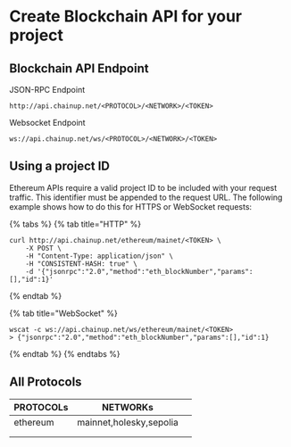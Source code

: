 # Create Blockchain API for your project

## Blockchain API Endpoint

JSON-RPC Endpoint

```
http://api.chainup.net/<PROTOCOL>/<NETWORK>/<TOKEN>
```

Websocket Endpoint

```
ws://api.chainup.net/ws/<PROTOCOL>/<NETWORK>/<TOKEN>
```

## Using a project ID

Ethereum APIs require a valid project ID to be included with your request traffic. This identifier must be appended to the request URL. The following example shows how to do this for HTTPS or WebSocket requests:

{% tabs %}
{% tab title="HTTP" %}
```
curl http://api.chainup.net/ethereum/mainet/<TOKEN> \
    -X POST \
    -H "Content-Type: application/json" \
    -H "CONSISTENT-HASH: true" \
    -d '{"jsonrpc":"2.0","method":"eth_blockNumber","params":[],"id":1}'
```
{% endtab %}

{% tab title="WebSocket" %}
```
wscat -c ws://api.chainup.net/ws/ethereum/mainet/<TOKEN>
> {"jsonrpc":"2.0","method":"eth_blockNumber","params":[],"id":1}
```
{% endtab %}
{% endtabs %}

## All Protocols

<table><thead><tr><th>PROTOCOLs</th><th>NETWORKs</th><th data-hidden></th></tr></thead><tbody><tr><td>ethereum</td><td>mainnet,holesky,sepolia</td><td></td></tr><tr><td></td><td></td><td></td></tr><tr><td></td><td></td><td></td></tr></tbody></table>

